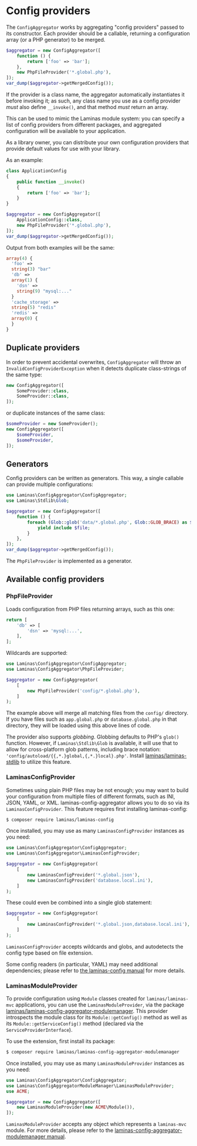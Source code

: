 # Config providers

The `ConfigAggregator` works by aggregating "config providers" passed to its
constructor.  Each provider should be a callable, returning a configuration
array (or a PHP generator) to be merged.

```php
$aggregator = new ConfigAggregator([
    function () {
        return ['foo' => 'bar'];
    },
    new PhpFileProvider('*.global.php'),
]);
var_dump($aggregator->getMergedConfig());
```

If the provider is a class name, the aggregator automatically instantiates it
before invoking it; as such, any class name you use as a config provider _must_
also define `__invoke()`, and that method _must_ return an array.

This can be used to mimic the Laminas module system: you can specify a
list of config providers from different packages, and aggregated configuration
will be available to your application.

As a library owner, you can distribute your own configuration providers that
provide default values for use with your library.

As an example:

```php
class ApplicationConfig
{
    public function __invoke()
    {
        return ['foo' => 'bar'];
    }
}

$aggregator = new ConfigAggregator([
    ApplicationConfig::class,
    new PhpFileProvider('*.global.php'),
]);
var_dump($aggregator->getMergedConfig());
```

Output from both examples will be the same:

```php
array(4) {
  'foo' =>
  string(3) "bar"
  'db' =>
  array(1) {
    'dsn' =>
    string(9) "mysql:..."
  }
  'cache_storage' =>
  string(5) "redis"
  'redis' =>
  array(0) {
  }
}
```

## Duplicate providers

In order to prevent accidental overwrites, `ConfigAggregator` will throw an
`InvalidConfigProviderException` when it detects duplicate class-strings of
the same type:

```php
new ConfigAggregator([
    SomeProvider::class,
    SomeProvider::class,
]);
```

or duplicate instances of the same class:

```php
$someProvider = new SomeProvider();
new ConfigAggregator([
    $someProvider,
    $someProvider,
]);
```

## Generators

Config providers can be written as generators. This way, a single callable can
provide multiple configurations:

```php
use Laminas\ConfigAggregator\ConfigAggregator;
use Laminas\Stdlib\Glob;

$aggregator = new ConfigAggregator([
    function () {
        foreach (Glob::glob('data/*.global.php', Glob::GLOB_BRACE) as $file) {
            yield include $file;
        }
    },
]);
var_dump($aggregator->getMergedConfig());
```

The `PhpFileProvider` is implemented as a generator.

## Available config providers

### PhpFileProvider

Loads configuration from PHP files returning arrays, such as this one:

```php
return [
    'db' => [
        'dsn' => 'mysql:...',
    ],
];
```

Wildcards are supported:

```php
use Laminas\ConfigAggregator\ConfigAggregator;
use Laminas\ConfigAggregator\PhpFileProvider;

$aggregator = new ConfigAggregator(
    [
        new PhpFileProvider('config/*.global.php'),
    ]
);
```

The example above will merge all matching files from the `config/` directory. If
you have files such as `app.global.php` or `database.global.php` in that
directory, they will be loaded using this above lines of code.

The provider also supports _globbing_.  Globbing defaults to PHP's `glob()`
function. However, if `Laminas\Stdlib\Glob` is available, it will use that to allow
for cross-platform glob patterns, including brace notation:
`'config/autoload/{{,*.}global,{,*.}local}.php'`. Install
[laminas/laminas-stdlib](https://docs.laminas.dev/laminas-stdlib) to
utilize this feature.

### LaminasConfigProvider

Sometimes using plain PHP files may be not enough; you may want to build your
configuration from multiple files of different formats, such as INI, JSON, YAML,
or XML.  laminas-config-aggregator allows you to do so via its
`LaminasConfigProvider`. This feature requires first installing laminas-config:

```bash
$ composer require laminas/laminas-config
```

Once installed, you may use as many `LaminasConfigProvider` instances as you need:

```php
use Laminas\ConfigAggregator\ConfigAggregator;
use Laminas\ConfigAggregator\LaminasConfigProvider;

$aggregator = new ConfigAggregator(
    [
        new LaminasConfigProvider('*.global.json'),
        new LaminasConfigProvider('database.local.ini'),
    ]
);
```

These could even be combined into a single glob statement:

```php
$aggregator = new ConfigAggregator(
    [
        new LaminasConfigProvider('*.global.json,database.local.ini'),
    ]
);
```

`LaminasConfigProvider` accepts wildcards and globs, and autodetects the config
type based on file extension.

Some config readers (in particular, YAML) may need additional dependencies;
please refer to [the laminas-config manual](https://docs.laminas.dev/laminas-config/reader/)
for more details.

### LaminasModuleProvider

To provide configuration using `Module` classes created for
`laminas/laminas-mvc` applications, you can use the `LaminasModuleProvider`,
via the package [laminas/laminas-config-aggregator-modulemanager](https://github.com/laminas/laminas-config-aggregator-modulemanager).
This provider introspects the module class for its `Module::getConfig()` method
as well as its `Module::getServiceConfig()` method (declared via the
`ServiceProviderInterface`).

To use the extension, first install its package:

```bash
$ composer require laminas/laminas-config-aggregator-modulemanager
```

Once installed, you may use as many `LaminasModuleProvider` instances as you need:

```php
use Laminas\ConfigAggregator\ConfigAggregator;
use Laminas\ConfigAggregatorModuleManager\LaminasModuleProvider;
use ACME;

$aggregator = new ConfigAggregator([
    new LaminasModuleProvider(new ACME\Module()),
]);
```

`LaminasModuleProvider` accepts any object which represents a `laminas-mvc` module.
For more details, please refer to the [laminas-config-aggregator-modulemanager manual](https://docs.laminas.dev/laminas-config-aggregator-modulemanager/).
